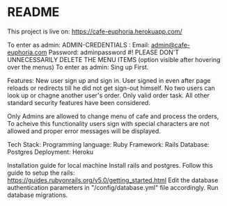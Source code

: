 # README
This project is live on: https://cafe-euphoria.herokuapp.com/

To enter as admin:
 ADMIN-CREDENTIALS :
    Email: admin@cafe-euphoria.com
    Password: adminpassword
  #! PLEASE DON'T UNNECESSARILY DELETE THE MENU ITEMS (option visible after hovering over the menus)
To enter as admin:
  Sing up First. 

Features:
  New user sign up and sign in.
  User signed in even after page reloads or redirects till he did not get sign-out himself.
  No two users can look up or chagne another user's order.
  Only valid order task.
  All other standard security features have been considered.

  Only Admins are allowed to change menu of cafe and process the orders,
  To acheive this functionality users sign with special characters are not allowed and proper error messages will be displayed.

Tech Stack:
  Programming language: Ruby
  Framework: Rails
  Database: Postgres
  Deployment: Heroku

Installation guide for local machine
  Install rails and postgres.
  Follow this guide to setup the rails: https://guides.rubyonrails.org/v5.0/getting_started.html
  Edit the database authentication parameters in "/config/database.yml" file accordingly.
  Run database migrations.
